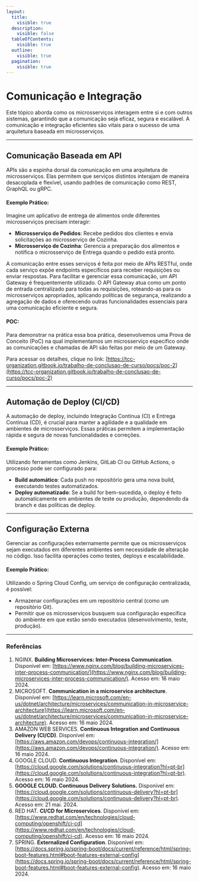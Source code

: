 ```yaml
---
layout:
  title:
    visible: true
  description:
    visible: false
  tableOfContents:
    visible: true
  outline:
    visible: true
  pagination:
    visible: true
---
```


# Comunicação e Integração

Este tópico aborda como os microsserviços interagem entre si e com outros sistemas, garantindo que a comunicação seja eficaz, segura e escalável. A comunicação e integração eficientes são vitais para o sucesso de uma arquitetura baseada em microsserviços.

***

## Comunicação Baseada em API

APIs são a espinha dorsal da comunicação em uma arquitetura de microsserviços. Elas permitem que serviços distintos interajam de maneira desacoplada e flexível, usando padrões de comunicação como REST, GraphQL ou gRPC.

#### Exemplo Prático:

Imagine um aplicativo de entrega de alimentos onde diferentes microsserviços precisam interagir:

* **Microsserviço de Pedidos**: Recebe pedidos dos clientes e envia solicitações ao microsserviço de Cozinha.
* **Microsserviço de Cozinha**: Gerencia a preparação dos alimentos e notifica o microsserviço de Entrega quando o pedido está pronto.

A comunicação entre esses serviços é feita por meio de APIs RESTful, onde cada serviço expõe endpoints específicos para receber requisições ou enviar respostas. Para facilitar e gerenciar essa comunicação, um API Gateway é frequentemente utilizado. O API Gateway atua como um ponto de entrada centralizado para todas as requisições, roteando-as para os microsserviços apropriados, aplicando políticas de segurança, realizando a agregação de dados e oferecendo outras funcionalidades essenciais para uma comunicação eficiente e segura.

#### POC:

Para demonstrar na prática essa boa prática, desenvolvemos uma Prova de Conceito (PoC) na qual implementamos um microsserviço específico onde as comunicações e chamadas de API são feitas por meio de um Gateway.

Para acessar os detalhes, clique no link: [https://tcc-organization.gitbook.io/trabalho-de-conclusao-de-curso/pocs/poc-2](https://tcc-organization.gitbook.io/trabalho-de-conclusao-de-curso/pocs/poc-2)

***

## Automação de Deploy (CI/CD)

A automação de deploy, incluindo Integração Contínua (CI) e Entrega Contínua (CD), é crucial para manter a agilidade e a qualidade em ambientes de microsserviços. Essas práticas permitem a implementação rápida e segura de novas funcionalidades e correções.

#### Exemplo Prático:

Utilizando ferramentas como Jenkins, GitLab CI ou GitHub Actions, o processo pode ser configurado para:

* **Build automático**: Cada push no repositório gera uma nova build, executando testes automatizados.
* **Deploy automatizado**: Se a build for bem-sucedida, o deploy é feito automaticamente em ambientes de teste ou produção, dependendo da branch e das políticas de deploy.

***

## Configuração Externa

Gerenciar as configurações externamente permite que os microsserviços sejam executados em diferentes ambientes sem necessidade de alteração no código. Isso facilita operações como testes, deploys e escalabilidade.

#### Exemplo Prático:

Utilizando o Spring Cloud Config, um serviço de configuração centralizada, é possível:

* Armazenar configurações em um repositório central (como um repositório Git).
* Permitir que os microsserviços busquem sua configuração específica do ambiente em que estão sendo executados (desenvolvimento, teste, produção).

***

### Referências

1. NGINX. **Building Microservices: Inter-Process Communication**. Disponível em: [https://www.nginx.com/blog/building-microservices-inter-process-communication/](https://www.nginx.com/blog/building-microservices-inter-process-communication/). Acesso em: 16 maio 2024.
2. MICROSOFT. **Communication in a microservice architecture**. Disponível em: [https://learn.microsoft.com/en-us/dotnet/architecture/microservices/communication-in-microservice-architecture](https://learn.microsoft.com/en-us/dotnet/architecture/microservices/communication-in-microservice-architecture). Acesso em: 16 maio 2024.
3. AMAZON WEB SERVICES. **Continuous Integration and Continuous Delivery (CI/CD)**. Disponível em: [https://aws.amazon.com/devops/continuous-integration/](https://aws.amazon.com/devops/continuous-integration/). Acesso em: 16 maio 2024.
4. GOOGLE CLOUD. **Continuous Integration**. Disponível em: [https://cloud.google.com/solutions/continuous-integration?hl=pt-br](https://cloud.google.com/solutions/continuous-integration?hl=pt-br). Acesso em: 16 maio 2024.
5. **GOOGLE CLOUD. Continuous Delivery Solutions.** Disponível em: [https://cloud.google.com/solutions/continuous-delivery?hl=pt-br](https://cloud.google.com/solutions/continuous-delivery?hl=pt-br). Acesso em: 21 mai. 2024.
6. RED HAT. **CI/CD for Microservices**. Disponível em: [https://www.redhat.com/en/technologies/cloud-computing/openshift/ci-cd](https://www.redhat.com/en/technologies/cloud-computing/openshift/ci-cd). Acesso em: 16 maio 2024.
7. SPRING. **Externalized Configuration**. Disponível em: [https://docs.spring.io/spring-boot/docs/current/reference/html/spring-boot-features.html#boot-features-external-config](https://docs.spring.io/spring-boot/docs/current/reference/html/spring-boot-features.html#boot-features-external-config). Acesso em: 16 maio 2024.

